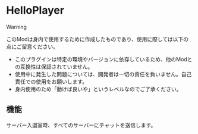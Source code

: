 # HelloPlayer

> [!WARNING]
> このModは身内で使用するために作成したものであり、使用に際しては以下の点にご留意ください。
>
> - このプラグインは特定の環境やバージョンに依存しているため、他のModとの互換性は保証されていません。
> - 使用中に発生した問題については、開発者は一切の責任を負いません。自己責任での使用をお願いします。
> - 身内使用のため「動けば良いや」というレベルなのでご了承ください。

## 機能

サーバー入退室時、すべてのサーバーにチャットを送信します。
